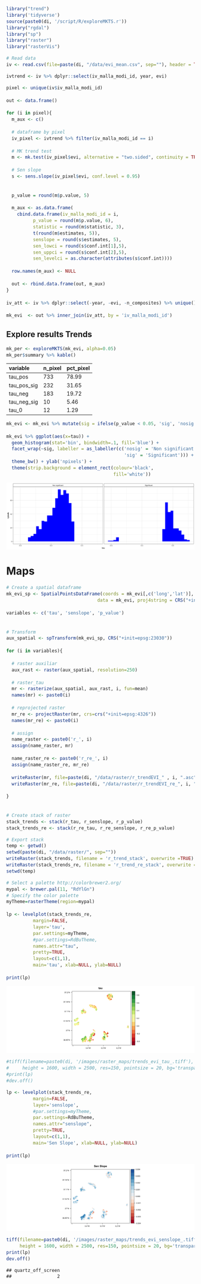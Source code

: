 ``` r
library("trend")
library('tidyverse')
source(paste0(di, '/script/R/exploreMKTS.r'))
library("rgdal")
library("sp")
library("raster")
library("rasterVis")
```

``` r
# Read data
iv <- read.csv(file=paste(di, "/data/evi_mean.csv", sep=""), header = TRUE, sep = ',')
```

``` r
ivtrend <- iv %>% dplyr::select(iv_malla_modi_id, year, evi)
```

``` r
pixel <- unique(iv$iv_malla_modi_id)

out <- data.frame()

for (i in pixel){ 
  m_aux <- c()
  
  # dataframe by pixel
  iv_pixel <- ivtrend %>% filter(iv_malla_modi_id == i)
  
  # MK trend test
  m <- mk.test(iv_pixel$evi, alternative = "two.sided", continuity = TRUE)
  
  # Sen slope 
  s <- sens.slope(iv_pixel$evi, conf.level = 0.95)

  
  p_value = round(m$p.value, 5)
  
  m_aux <- as.data.frame(
    cbind.data.frame(iv_malla_modi_id = i, 
          p_value = round(m$p.value, 6),
          statistic = round(m$statistic, 3),
          t(round(m$estimates, 5)), 
          senslope = round(s$estimates, 5),
          sen_lowci = round(s$conf.int[1],5),
          sen_uppci = round(s$conf.int[2],5),
          sen_levelci = as.character(attributes(s$conf.int))))

  row.names(m_aux) <- NULL 
  
  out <- rbind.data.frame(out, m_aux)
}

iv_att <- iv %>% dplyr::select(-year, -evi, -n_composites) %>% unique()

mk_evi  <- out %>% inner_join(iv_att, by = 'iv_malla_modi_id') 
```

Explore results Trends
----------------------

``` r
mk_per <- exploreMKTS(mk_evi, alpha=0.05) 
mk_per$summary %>% kable()
```

| variable      | n\_pixel | pct\_pixel |
|:--------------|:---------|:-----------|
| tau\_pos      | 733      | 78.99      |
| tau\_pos\_sig | 232      | 31.65      |
| tau\_neg      | 183      | 19.72      |
| tau\_neg\_sig | 10       | 5.46       |
| tau\_0        | 12       | 1.29       |

``` r
mk_evi <- mk_evi %>% mutate(sig = ifelse(p_value < 0.05, 'sig', 'nosig'))
  
mk_evi %>% ggplot(aes(x=tau)) + 
  geom_histogram(stat='bin', bindwidth=.1, fill='blue') +
  facet_wrap(~sig, labeller = as_labeller(c('nosig' = 'Non significant',
                                            'sig' = 'Significant'))) +
  theme_bw() + ylab('npixels') + 
  theme(strip.background = element_rect(colour='black', 
                                        fill='white'))
```

<img src="compute_MannKendall_evimean_files/figure-markdown_github/unnamed-chunk-6-1.png" style="display: block; margin: auto;" />

Maps
====

``` r
# Create a spatial dataframe 
mk_evi_sp <- SpatialPointsDataFrame(coords = mk_evi[,c('long','lat')], 
                                  data = mk_evi, proj4string = CRS("+init=epsg:4326"))

variables <- c('tau', 'senslope', 'p_value')


# Transform 
aux_spatial <- spTransform(mk_evi_sp, CRS("+init=epsg:23030"))

for (i in variables){ 
  
  # raster auxiliar 
  aux_rast <- raster(aux_spatial, resolution=250)
  
  # raster_tau
  mr <- rasterize(aux_spatial, aux_rast, i, fun=mean)
  names(mr) <- paste0(i)
  
  # reprojected raster
  mr_re <- projectRaster(mr, crs=crs("+init=epsg:4326"))
  names(mr_re) <- paste0(i)
  
  # assign 
  name_raster <- paste0('r_', i)
  assign(name_raster, mr)
  
  name_raster_re <- paste0('r_re_', i)
  assign(name_raster_re, mr_re)
  
  writeRaster(mr, file=paste(di, "/data/raster/r_trendEVI_" , i, ".asc", sep=""), overwrite=TRUE)
  writeRaster(mr_re, file=paste(di, "/data/raster/r_trendEVI_re_", i, ".tiff", sep=""), overwrite=TRUE)
  
}


# Create stack of raster 
stack_trends <- stack(r_tau, r_senslope, r_p_value)
stack_trends_re <- stack(r_re_tau, r_re_senslope, r_re_p_value)
```

``` r
# Export stack 
temp <- getwd()
setwd(paste(di, "/data/raster/", sep=""))
writeRaster(stack_trends, filename = 'r_trend_stack', overwrite =TRUE) 
writeRaster(stack_trends_re, filename = 'r_trend_re_stack', overwrite =TRUE) 
setwd(temp)
```

``` r
# Select a palette http://colorbrewer2.org/
mypal <- brewer.pal(11, "RdYlGn")
# Specify the color palette
myTheme=rasterTheme(region=mypal)

lp <- levelplot(stack_trends_re, 
          margin=FALSE,
          layer='tau',
          par.settings=myTheme, 
          #par.settings=RdBuTheme, 
          names.attr="tau",
          pretty=TRUE,
          layout=c(1,1),
          main='tau', xlab=NULL, ylab=NULL) 

print(lp)
```

<img src="compute_MannKendall_evimean_files/figure-markdown_github/unnamed-chunk-9-1.png" style="display: block; margin: auto;" />

``` r
#tiff(filename=paste0(di, '/images/raster_maps/trends_evi_tau_.tiff'), 
#     height = 1600, width = 2500, res=150, pointsize = 20, bg='transparent')
#print(lp)
#dev.off() 
```

``` r
lp <- levelplot(stack_trends_re, 
          margin=FALSE,
          layer='senslope',
          #par.settings=myTheme, 
          par.settings=RdBuTheme, 
          names.attr="senslope",
          pretty=TRUE,
          layout=c(1,1),
          main='Sen Slope', xlab=NULL, ylab=NULL) 

print(lp)
```

<img src="compute_MannKendall_evimean_files/figure-markdown_github/unnamed-chunk-10-1.png" style="display: block; margin: auto;" />

``` r
tiff(filename=paste0(di, '/images/raster_maps/trends_evi_senslope_.tiff'), 
     height = 1600, width = 2500, res=150, pointsize = 20, bg='transparent')
print(lp)
dev.off() 
```

    ## quartz_off_screen 
    ##                 2
